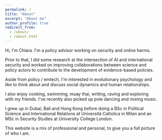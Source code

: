 ```yaml
---
permalink: /
title: "About"
excerpt: "About me"
author_profile: true
redirect_from: 
  - /about/
  - /about.html
---
```


Hi, I'm Chiara. I'm a policy advisor working on security and online harms. 

Prior to that, I did some research at the intersection of AI and international security and worked on improving collaborations between science and policy actors to contribute to the development of evidence-based policies. 

Aside from policy / emtech, I'm interested in evolutionary psychology and like to think about and discuss social dynamics and human relationships.

I also enjoy cooking, swimming, muay thai, writing, raving and exploring with my friends. I've recently also picked up pole dancing and mixing music.

I grew up in Dubai, Bali and Hong Kong before doing a BSc in Political Science and International Relations at Università Cattolica in Milan and an MSc in Security Studies at University College London.

This website is a mix of professional and personal, to give you a full picture of who I am. 
